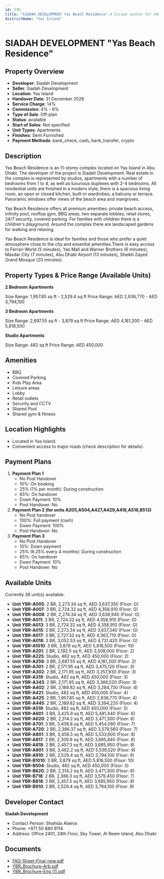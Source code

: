 ```yaml
---
id: 236
title: "SIADAH DEVELOPMENT Yas Beach Residence" # Escape quotes for YAML string
districtName: "Yas Island"
---
```


# SIADAH DEVELOPMENT "Yas Beach Residence"

## Property Overview
- **Developer**: Siadah Development
- **Seller**: Siadah Development
- **Location**: Yas Island
- **Handover Date**: 31 December 2026
- **Service Charge**: 14%
- **Commission**: 4% - 6%
- **Type of Sale**: Off-plan
- **Status**: available
- **Start of Sales**: Not specified
- **Unit Types**: Apartments
- **Finishes**: Semi Furnished
- **Payment Methods**: bank_check, cash, bank_transfer, crypto

## Description
Yas Beach Residence is an 11-storey complex located on Yas Island in Abu Dhabi. The developer of the project is Siadah Development. Real estate in the complex is represented by studios, apartments with a number of bedrooms from 1 to 4, as well as luxurious duplexes with 2-4 bedrooms. All residential units are finished in a modern style, there is a spacious living room, an open or closed kitchen, built-in wardrobes, a balcony or terrace. Panoramic windows offer views of the beach area and mangroves. 

Yas Beach Residence offers all premium amenities: private beach access, infinity pool, rooftop gym, BBQ areas, two separate lobbies, retail stores, 24/7 security, covered parking. For families with children there is a children's playground. Around the complex there are landscaped gardens for walking and relaxing.

Yas Beach Residence is ideal for families and those who prefer a quiet atmosphere close to the city and essential amenities.There is easy access to Ferrari World (5 minutes), Yas Mall and Warner Brothers (6 minutes), Masdar City (7 minutes), Abu Dhabi Airport (13 minutes), Sheikh Zayed Grand Mosque (20 minutes).

## Property Types & Price Range (Available Units)
**2 Bedroom Apartments**

Size Range: 1,957.85 sq ft - 2,529.4 sq ft
Price Range: AED 2,936,770 - AED 3,794,100

**3 Bedroom Apartments**

Size Range: 2,697.55 sq ft - 3,879 sq ft
Price Range: AED 4,181,200 - AED 5,818,500

**Studio Apartments**

Size Range: 482 sq ft
Price Range: AED 450,000

## Amenities
- BBQ
- Covered Parking
- Kids Play Area
- Leisure areas
- Lobby
- Retail outlets
- Security and CCTV
- Shared Pool
- Shared gym & fitness

## Location Highlights
- Located in Yas Island.
- Convenient access to major roads (check description for details).

## Payment Plans
1. **Payment Plan 1**
   - No Post Handover
   - 10%: On booking
   - 25% (1% per month): During construction
   - 65%: On handover
   - Down Payment: 10%
   - Post Handover: No
2. **Payment Plan 2 (for units A205,A504,A427,A429,A416,A516,B513)**
   - No Post handover
   - 100%: Full payment (cash)
   - Down Payment: 100%
   - Post Handover: No
3. **Payment Plan 3**
   - No Post Handover
   - 10%: Down payment
   - 25% (6.25% every 4 months): During construction
   - 65%: On handover
   - Down Payment: 10%
   - Post Handover: No

## Available Units
Currently 36 unit(s) available:
- **Unit YBR-A005**: 2 BR, 2,273.34 sq ft, AED 3,637,350 (Floor: G)
- **Unit YBR-A007**: 3 BR, 2,724.32 sq ft, AED 4,358,910 (Floor: G)
- **Unit YBR-A008**: 2 BR, 2,274.34 sq ft, AED 3,638,940 (Floor: G)
- **Unit YBR-A011**: 3 BR, 2,724.32 sq ft, AED 4,358,910 (Floor: G)
- **Unit YBR-A013**: 3 BR, 2,724.32 sq ft, AED 4,358,910 (Floor: G)
- **Unit YBR-A015**: 2 BR, 2,273.34 sq ft, AED 3,637,340 (Floor: G)
- **Unit YBR-A017**: 3 BR, 2,727.32 sq ft, AED 4,363,710 (Floor: G)
- **Unit YBR-A018**: 3 BR, 3,052.53 sq ft, AED 4,731,420 (Floor: G)
- **Unit YBR-A1010**: 3 BR, 3,879 sq ft, AED 5,818,500 (Floor: 10)
- **Unit YBR-A201**: 2 BR, 2,192.5 sq ft, AED 3,508,000 (Floor: 2)
- **Unit YBR-A225**: Studio, 482 sq ft, AED 450,000 (Floor: 2)
- **Unit YBR-A259**: 3 BR, 2,697.55 sq ft, AED 4,181,200 (Floor: 2)
- **Unit YBR-A301**: 2 BR, 2,171.95 sq ft, AED 3,475,120 (Floor: 3)
- **Unit YBR-A302**: 2 BR, 2,171.95 sq ft, AED 3,257,930 (Floor: 3)
- **Unit YBR-A319**: Studio, 482 sq ft, AED 450,000 (Floor: 3)
- **Unit YBR-A343**: 2 BR, 2,171.95 sq ft, AED 3,366,520 (Floor: 3)
- **Unit YBR-A402**: 2 BR, 2,189.82 sq ft, AED 3,284,730 (Floor: 4)
- **Unit YBR-A421**: Studio, 482 sq ft, AED 450,000 (Floor: 4)
- **Unit YBR-A425**: 2 BR, 1,957.85 sq ft, AED 2,936,770 (Floor: 4)
- **Unit YBR-A445**: 2 BR, 2,189.82 sq ft, AED 3,394,220 (Floor: 4)
- **Unit YBR-A519**: Studio, 482 sq ft, AED 450,000 (Floor: 5)
- **Unit YBR-A601**: 3 BR, 3,425.9 sq ft, AED 5,481,440 (Floor: 6)
- **Unit YBR-A620**: 2 BR, 2,314.2 sq ft, AED 3,471,300 (Floor: 6)
- **Unit YBR-A701**: 3 BR, 3,408.8 sq ft, AED 5,454,080 (Floor: 7)
- **Unit YBR-A720**: 2 BR, 2,386.37 sq ft, AED 3,579,560 (Floor: 7)
- **Unit YBR-A801**: 3 BR, 3,458.5 sq ft, AED 5,533,600 (Floor: 8)
- **Unit YBR-A817**: 2 BR, 2,309.9 sq ft, AED 3,695,840 (Floor: 8)
- **Unit YBR-A818**: 2 BR, 2,457.3 sq ft, AED 3,685,950 (Floor: 8)
- **Unit YBR-A901**: 3 BR, 3,462.2 sq ft, AED 5,539,520 (Floor: 9)
- **Unit YBR-A910**: 2 BR, 2,529.4 sq ft, AED 3,794,100 (Floor: 9)
- **Unit YBR-B1010**: 3 BR, 3,879 sq ft, AED 5,818,500 (Floor: 10)
- **Unit YBR-B504**: Studio, 482 sq ft, AED 450,000 (Floor: 5)
- **Unit YBR-B620**: 2 BR, 2,314.2 sq ft, AED 3,471,300 (Floor: 6)
- **Unit YBR-B718**: 2 BR, 2,386.3 sq ft, AED 3,579,450 (Floor: 7)
- **Unit YBR-B818**: 2 BR, 2,457.3 sq ft, AED 3,685,950 (Floor: 8)
- **Unit YBR-B910**: 2 BR, 2,529.4 sq ft, AED 3,794,100 (Floor: 9)

## Developer Contact
**Siadah Development**
- Contact Person: Shahida Alaeva
- Phone: +971 50 880 9114
- Address: Office 2401, 24th Floor, Sky Tower, Al Reem Island, Abu Dhabi

## Documents
- [FAQ-Sheet-Final-new.pdf](https://cdn.geniemap.net/2023/06/22/VA1Arca0qCjyHR3dC8PjSav6FjOY6iyjSuwvy5o7.pdf)
- [YBR_Brochure-Arb.pdf](https://cdn.geniemap.net/2023/08/01/AckQZSmxP6JvKj5wcb2ALV0F74aMMEs3ULvqgPMZ.pdf)
- [YBR_Brochure-Eng (1).pdf](https://cdn.geniemap.net/2023/08/01/kWztnA5H9itf17wRMQdH8Cs86uSiFnwmnZn4Pdjl.pdf)
